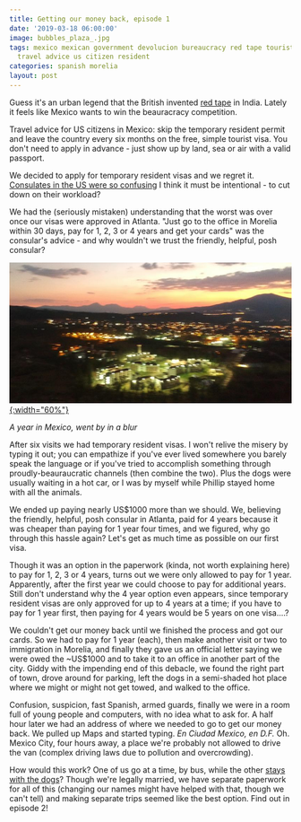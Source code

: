 ```yaml
---
title: Getting our money back, episode 1
date: '2019-03-18 06:00:00'
image: bubbles_plaza_.jpg
tags: mexico mexican government devolucion bureaucracy red tape tourist visa border
  travel advice us citizen resident
categories: spanish morelia
layout: post
---
```


Guess it's an urban legend that the British invented [red tape](https://en.wikipedia.org/wiki/Red_tape) in India. Lately it feels like Mexico wants to win the beauracracy competition.

Travel advice for US citizens in Mexico: skip the temporary resident permit and leave the country every six months on the free, simple tourist visa. You don't need to apply in advance - just show up by land, sea or air with a valid passport.

We decided to apply for temporary resident visas and we regret it. [Consulates in the US were so confusing](http://www.annalisagross.com/home/temporary-resident-visas) I think it must be intentional - to cut down on their workload?

We had the (seriously mistaken) understanding that the worst was over once our visas were approved in Atlanta. "Just go to the office in Morelia within 30 days, pay for 1, 2, 3 or 4 years and get your cards" was the consular's advice - and why wouldn't we trust the friendly, helpful, posh consular?


[![](/images/drone-sunset-unam_.jpg){:width="60%"}](/images/drone-sunset-unam.jpg)

*A year in Mexico, went by in a blur*

After six visits we had temporary resident visas. I won't relive the misery by typing it out; you can empathize if you've ever lived somewhere you barely speak the language or if you've tried to accomplish something through proudly-beauraucratic channels (then combine the two). Plus the dogs were usually waiting in a hot car, or I was by myself while Phillip stayed home with all the animals.

We ended up paying nearly US$1000 more than we should. We, believing the friendly, helpful, posh consular in Atlanta, paid for 4 years because it was cheaper than paying for 1 year four times, and we figured, why go through this hassle again? Let's get as much time as possible on our first visa.

Though it was an option in the paperwork (kinda, not worth explaining here) to pay for 1, 2, 3 or 4 years, turns out we were only allowed to pay for 1 year. Apparently, after the first year we could choose to pay for additional years. Still don't understand why the 4 year option even appears, since temporary resident visas are only approved for up to 4 years at a time; if you have to pay for 1 year first, then paying for 4 years would be 5 years on one visa....?

We couldn't get our money back until we finished the process and got our cards. So we had to pay for 1 year (each), then make another visit or two to immigration in Morelia, and finally they gave us an official letter saying we were owed the ~US$1000 and to take it to an office in another part of the city. Giddy with the impending end of this debacle, we found the right part of town, drove around for parking, left the dogs in a semi-shaded hot place where we might or might not get towed, and walked to the office.

Confusion, suspicion, fast Spanish, armed guards, finally we were in a room full of young people and computers, with no idea what to ask for. A half hour later we had an address of where we needed to go to get our money back. We pulled up Maps and started typing. *En Ciudad Mexico, en D.F.* Oh. Mexico City, four hours away, a place we're probably not allowed to drive the van (complex driving laws due to pollution and overcrowding).

How would this work? One of us go at a time, by bus, while the other [stays with the dogs](https://reverdecer.annalisagross.com/2019/03/28/vanlife-and-re-wombing/)? Though we're legally married, we have separate paperwork for all of this (changing our names might have helped with that, though we can't tell) and making separate trips seemed like the best option. Find out in episode 2!